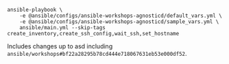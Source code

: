 ```shell
ansible-playbook \ 
    -e @ansible/configs/ansible-workshops-agnosticd/default_vars.yml \ 
    -e @ansible/configs/ansible-workshops-agnosticd/sample_vars.yml \
    ansible/main.yml --skip-tags create_inventory,create_ssh_config,wait_ssh,set_hostname
```

Includes changes up to asd including `ansible/workshops#bf22a28295b78cd444e718067631eb53e000df52`.
